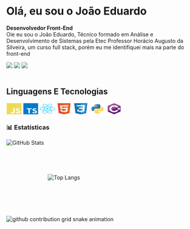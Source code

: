 # Olá, eu sou o João Eduardo
**Desenvolvedor Front-End**
<br>
Oie eu sou o João Eduardo, Técnico formado em Análise e Desenvolvimento de Sistemas pela Etec Professor Horácio Augusto da Silveira, um curso full stack, porém eu me identifiquei mais na parte do front-end

<div> 
  <a href="https://www.instagram.com/_joaozinhocatatau/" target="_blank"><img src="https://img.shields.io/badge/-Instagram-%23E4405F?style=for-the-badge&logo=instagram&logoColor=white" target="_blank"></a>
  <a href = "mailto:joaoeduvaz@gmail.com"><img src="https://img.shields.io/badge/-Gmail-%23333?style=for-the-badge&logo=gmail&logoColor=white" target="_blank"></a>
  <a href="https://www.linkedin.com/in/" target="_blank"><img src="https://img.shields.io/badge/-LinkedIn-%230077B5?style=for-the-badge&logo=linkedin&logoColor=white" target="_blank"></a> 
</div>

<div style="display: inline_block"><br>
  <h2>Linguagens E Tecnologias</h2>
  <img align="center" alt="Rafa-Js" height="30" width="40" src="https://raw.githubusercontent.com/devicons/devicon/master/icons/javascript/javascript-plain.svg">
  <img align="center" alt="Rafa-Ts" height="30" width="40" src="https://raw.githubusercontent.com/devicons/devicon/master/icons/typescript/typescript-plain.svg">
  <img align="center" alt="Rafa-React" height="30" width="40" src="https://raw.githubusercontent.com/devicons/devicon/master/icons/react/react-original.svg">
  <img align="center" alt="Rafa-HTML" height="30" width="40" src="https://raw.githubusercontent.com/devicons/devicon/master/icons/html5/html5-original.svg">
  <img align="center" alt="Rafa-CSS" height="30" width="40" src="https://raw.githubusercontent.com/devicons/devicon/master/icons/css3/css3-original.svg">
  <img align="center" alt="Rafa-Python" height="30" width="40" src="https://raw.githubusercontent.com/devicons/devicon/master/icons/python/python-original.svg">
  <img align="center" alt="Rafa-Csharp" height="30" width="40" src="https://raw.githubusercontent.com/devicons/devicon/master/icons/csharp/csharp-original.svg">
</div>

  ### 📊 Estatísticas
<div style="display: flex; align-items: center; gap: 10px;">
  <img 
    alt="GitHub Stats" 
    height="200" 
    src="https://github-readme-stats.vercel.app/api?username=juedu006&show_icons=true&theme=dark&include_all_commits=true&locale=pt-br" 
  />

  <img 
    alt="Top Langs" 
    height="200" 
    src="https://github-readme-stats.vercel.app/api/top-langs/?username=juedu006&theme=dark&layout=compact&custom_title=Tecnologias&langs_count=9" 
  />
</div>

<picture align="center">
  <source media="(prefers-color-scheme: dark)" srcset="https://raw.githubusercontent.com/mari4souza/juedu006/output/github-contribution-grid-snake-dark.svg">
  <source media="(prefers-color-scheme: light)" srcset="https://raw.githubusercontent.com/mari4souza/juedu006/output/github-contribution-grid-snake-dark.svg">
  <img align="center" alt="github contribution grid snake animation" src="https://raw.githubusercontent.com/mari4souza/juedu006/output/github-contribution-grid-snake.svg">
</picture>

